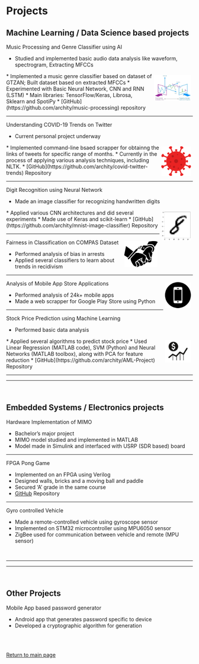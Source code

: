 # Projects

## Machine Learning / Data Science based projects

Music Processing and Genre Classifier using AI
* Studied and implemented basic audio data analysis like waveform, spectrogram, Extracting MFCCs
<img src="./images/audio_signal.jpeg" align="right" style="margin:5px" width = "100">
* Implemented a music genre classifier based on dataset of GTZAN; Built dataset based on extracted MFCCs
* Experimented with Basic Neural Network, CNN and RNN (LSTM)
* Main libraries: TensorFlow/Keras, Librosa, Sklearn and SpotiPy
* [GitHub](https://github.com/archity/music-processing) repository

---

Understanding COVID-19 Trends on Twitter
* Current personal project underway
<img src="./images/virus_360px.png" align="right" style="margin:5px" width = "80">
* Implemented command-line bsaed scrapper for obtainng the links of tweets for specific range of months.
* Currently in the process of applying various analysis techniques, including NLTK.
* [GitHub](https://github.com/archity/covid-twitter-trends) Repository

---

Digit Recognition using Neural Network
* Made an image classifier for recognizing handwritten digits
<img src="./images/digit-eight.png" align="right" style="margin:5px" width = "80">
* Applied various CNN architectures and did several experiments
* Made use of Keras and scikit-learn
* [GitHub](https://github.com/archity/mnist-image-classifier) Repository


---

Fairness in Classification on COMPAS Dataset
<img src="./images/arrest.png" align="right" style="margin:5px" width = "90">
* Performed analysis of bias in arrests
* Applied several classifiers to learn about trends in recidivism

---

Analysis of Mobile App Store Applications
<img src="./images/mobile.png" align="right" style="margin:5px" width = "70">
* Performed analysis of 24k+ mobile apps
* Made a web scrapper for Google Play Store using Python

---

Stock Price Prediction using Machine Learning

* Performed basic data analysis
<img src="./images/stock-market.png" align="right" style="margin:5px" width = "70">
* Applied several algorithms to predict stock price
* Used Linear Regression (MATLAB code), SVM (Python) and Neural Networks (MATLAB toolbox), along with PCA for feature reduction
* [GitHub](https://github.com/archity/AML-Project) Repository

<br>

---
---

<br>

## Embedded Systems / Electronics projects

Hardware Implementation of MIMO
* Bachelor’s major project
* MIMO model studied and implemented in MATLAB
* Model made in Simulink and interfaced with USRP (SDR based) board

---

FPGA Pong Game
* Implemented on an FPGA using Verilog
* Designed walls, bricks and a moving ball and paddle
* Secured ‘A’ grade in the same course
* [GitHub](https://github.com/archity/Breakout-Game-Verilog) Repository

---

Gyro controlled Vehicle
* Made a remote-controlled vehicle using gyroscope sensor
* Implemented on STM32 microcontroller using MPU6050 sensor
* ZigBee used for communication between vehicle and remote (MPU sensor)

<br>

---
---

<br>

## Other Projects

Mobile App based password generator
* Android app that generates password specific to device
* Developed a cryptographic algorithm for generation

<br><br>

[Return to main page](./index.md)